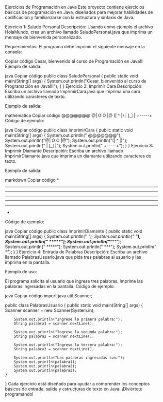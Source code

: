 Ejercicios de Programación en Java
Este proyecto contiene ejercicios básicos de programación en Java, diseñados para mejorar habilidades de codificación y familiarizarse con la estructura y sintaxis de Java.

Ejercicio 1: Saludo Personal
Descripción:
Usando como ejemplo el archivo HolaMundo, crea un archivo llamado SaludoPersonal.java que imprima un mensaje de bienvenida personalizado.

Requerimientos:
El programa debe imprimir el siguiente mensaje en la consola:

Copiar código
Cesar, bienvenido al curso de Programación en Java!!!
Ejemplo de salida:

java
Copiar código
public class SaludoPersonal {
    public static void main(String[] args) {
        System.out.println("Cesar, bienvenido al curso de Programación en Java!!!");
    }
}
Ejercicio 2: Imprimir Cara
Descripción:
Escriba un archivo llamado ImprimirCara.java que imprima una cara utilizando caracteres de texto.

Ejemplo de salida:

mathematica
Copiar código
 @@@@@@@
@| O O |@
(|  ^  |)
 | [_] |
 +-----+
Código de ejemplo:

java
Copiar código
public class ImprimirCara {
    public static void main(String[] args) {
        System.out.println(" @@@@@@@");
        System.out.println("@| O O |@");
        System.out.println("(|  ^  |)");
        System.out.println(" | [_] |");
        System.out.println(" +-----+");
    }
}
Ejercicio 3: Imprimir Diamante
Descripción:
Escriba un archivo llamado ImprimirDiamante.java que imprima un diamante utilizando caracteres de texto.

Ejemplo de salida:

markdown
Copiar código
   *
  ***
 *****
*******
 *****
  ***
   *
Código de ejemplo:

java
Copiar código
public class ImprimirDiamante {
    public static void main(String[] args) {
        System.out.println("   *");
        System.out.println("  ***");
        System.out.println(" *****");
        System.out.println("*******");
        System.out.println(" *****");
        System.out.println("  ***");
        System.out.println("   *");
    }
}
Ejercicio 4: Entrada de Palabras
Descripción:
Escriba un archivo llamado PalabrasUsuario.java que pida tres palabras al usuario y las imprima en la pantalla.

Ejemplo de uso:

El programa solicita al usuario que ingrese tres palabras.
Imprime las palabras ingresadas en la pantalla.
Código de ejemplo:

java
Copiar código
import java.util.Scanner;

public class PalabrasUsuario {
    public static void main(String[] args) {
        Scanner scanner = new Scanner(System.in);

        System.out.println("Ingrese la primera palabra:");
        String palabra1 = scanner.nextLine();

        System.out.println("Ingrese la segunda palabra:");
        String palabra2 = scanner.nextLine();

        System.out.println("Ingrese la tercera palabra:");
        String palabra3 = scanner.nextLine();

        System.out.println("Las palabras ingresadas son:");
        System.out.println(palabra1);
        System.out.println(palabra2);
        System.out.println(palabra3);
    }
}
Cada ejercicio está diseñado para ayudar a comprender los conceptos básicos de entrada, salida y estructuras de texto en Java. ¡Diviértete programando!
